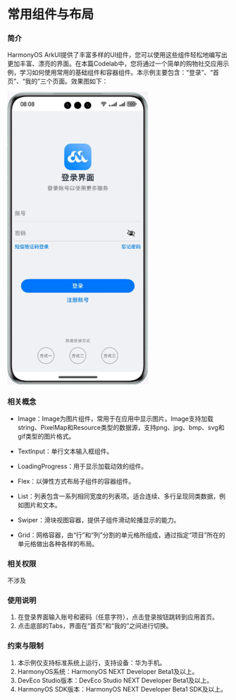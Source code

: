 # 常用组件与布局

### 简介

HarmonyOS ArkUI提供了丰富多样的UI组件，您可以使用这些组件轻松地编写出更加丰富、漂亮的界面。在本篇Codelab中，您将通过一个简单的购物社交应用示例，学习如何使用常用的基础组件和容器组件。本示例主要包含：“登录”、“首页”、“我的”三个页面。效果图如下：

![image](screenshots/device/demo.gif)

### 相关概念

- Image：Image为图片组件，常用于在应用中显示图片。Image支持加载string、PixelMap和Resource类型的数据源，支持png、jpg、bmp、svg和gif类型的图片格式。

- TextInput：单行文本输入框组件。

- LoadingProgress：用于显示加载动效的组件。

- Flex：以弹性方式布局子组件的容器组件。

- List：列表包含一系列相同宽度的列表项。适合连续、多行呈现同类数据，例如图片和文本。

- Swiper：滑块视图容器，提供子组件滑动轮播显示的能力。

- Grid：网格容器，由“行”和“列”分割的单元格所组成，通过指定“项目”所在的单元格做出各种各样的布局。

### 相关权限

不涉及

### 使用说明

1. 在登录界面输入账号和密码（任意字符），点击登录按钮跳转到应用首页。
2. 点击底部的Tabs，界面在“首页”和“我的”之间进行切换。

### 约束与限制

1. 本示例仅支持标准系统上运行，支持设备：华为手机。
2. HarmonyOS系统：HarmonyOS NEXT Developer Beta1及以上。
3. DevEco Studio版本：DevEco Studio NEXT Developer Beta1及以上。
4. HarmonyOS SDK版本：HarmonyOS NEXT Developer Beta1 SDK及以上。
